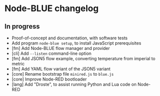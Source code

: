 # Node-BLUE changelog 

## In progress

- Proof-of-concept and documentation, with software tests
- Add program `node-blue setup`, to install JavaScript prerequisites
- [fm] Add Node-BLUE flow manager and provider
- [cli] Add `--listen` command-line option
- [fm] Add JSON5 flow example, converting temperature from imperial to metric
- [fm] Add YAML flow variant of the JSON5 variant
- [core] Rename bootstrap file `minired.js` to `blue.js`
- [core] Improve Node-RED bootloader
- [lang] Add "Droste", to assist running Python and Lua code on Node-RED
